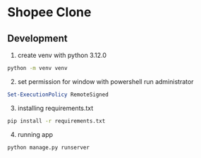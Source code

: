 # Shopee Clone

## Development

1. create venv with python 3.12.0
```cmd
python -m venv venv
```
2. set permission for window with powershell run administrator
```powershell
Set-ExecutionPolicy RemoteSigned
```
3. installing requirements.txt
```cmd
pip install -r requirements.txt
```

4. running app
```cmd
python manage.py runserver
```
